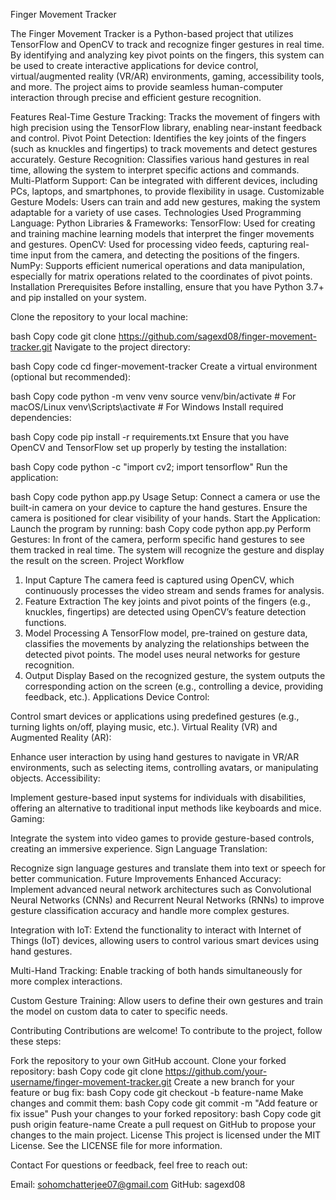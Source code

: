 Finger Movement Tracker


The Finger Movement Tracker is a Python-based project that utilizes TensorFlow and OpenCV to track and recognize finger gestures in real time. By identifying and analyzing key pivot points on the fingers, this system can be used to create interactive applications for device control, virtual/augmented reality (VR/AR) environments, gaming, accessibility tools, and more. The project aims to provide seamless human-computer interaction through precise and efficient gesture recognition.

Features
Real-Time Gesture Tracking: Tracks the movement of fingers with high precision using the TensorFlow library, enabling near-instant feedback and control.
Pivot Point Detection: Identifies the key joints of the fingers (such as knuckles and fingertips) to track movements and detect gestures accurately.
Gesture Recognition: Classifies various hand gestures in real time, allowing the system to interpret specific actions and commands.
Multi-Platform Support: Can be integrated with different devices, including PCs, laptops, and smartphones, to provide flexibility in usage.
Customizable Gesture Models: Users can train and add new gestures, making the system adaptable for a variety of use cases.
Technologies Used
Programming Language: Python
Libraries & Frameworks:
TensorFlow: Used for creating and training machine learning models that interpret the finger movements and gestures.
OpenCV: Used for processing video feeds, capturing real-time input from the camera, and detecting the positions of the fingers.
NumPy: Supports efficient numerical operations and data manipulation, especially for matrix operations related to the coordinates of pivot points.
Installation
Prerequisites
Before installing, ensure that you have Python 3.7+ and pip installed on your system.

Clone the repository to your local machine:

bash
Copy code
git clone https://github.com/sagexd08/finger-movement-tracker.git
Navigate to the project directory:

bash
Copy code
cd finger-movement-tracker
Create a virtual environment (optional but recommended):

bash
Copy code
python -m venv venv
source venv/bin/activate  # For macOS/Linux
venv\Scripts\activate  # For Windows
Install required dependencies:

bash
Copy code
pip install -r requirements.txt
Ensure that you have OpenCV and TensorFlow set up properly by testing the installation:

bash
Copy code
python -c "import cv2; import tensorflow"
Run the application:

bash
Copy code
python app.py
Usage
Setup: Connect a camera or use the built-in camera on your device to capture the hand gestures. Ensure the camera is positioned for clear visibility of your hands.
Start the Application: Launch the program by running:
bash
Copy code
python app.py
Perform Gestures: In front of the camera, perform specific hand gestures to see them tracked in real time. The system will recognize the gesture and display the result on the screen.
Project Workflow
1. Input Capture
The camera feed is captured using OpenCV, which continuously processes the video stream and sends frames for analysis.
2. Feature Extraction
The key joints and pivot points of the fingers (e.g., knuckles, fingertips) are detected using OpenCV’s feature detection functions.
3. Model Processing
A TensorFlow model, pre-trained on gesture data, classifies the movements by analyzing the relationships between the detected pivot points. The model uses neural networks for gesture recognition.
4. Output Display
Based on the recognized gesture, the system outputs the corresponding action on the screen (e.g., controlling a device, providing feedback, etc.).
Applications
Device Control:

Control smart devices or applications using predefined gestures (e.g., turning lights on/off, playing music, etc.).
Virtual Reality (VR) and Augmented Reality (AR):

Enhance user interaction by using hand gestures to navigate in VR/AR environments, such as selecting items, controlling avatars, or manipulating objects.
Accessibility:

Implement gesture-based input systems for individuals with disabilities, offering an alternative to traditional input methods like keyboards and mice.
Gaming:

Integrate the system into video games to provide gesture-based controls, creating an immersive experience.
Sign Language Translation:

Recognize sign language gestures and translate them into text or speech for better communication.
Future Improvements
Enhanced Accuracy:
Implement advanced neural network architectures such as Convolutional Neural Networks (CNNs) and Recurrent Neural Networks (RNNs) to improve gesture classification accuracy and handle more complex gestures.

Integration with IoT:
Extend the functionality to interact with Internet of Things (IoT) devices, allowing users to control various smart devices using hand gestures.

Multi-Hand Tracking:
Enable tracking of both hands simultaneously for more complex interactions.

Custom Gesture Training:
Allow users to define their own gestures and train the model on custom data to cater to specific needs.

Contributing
Contributions are welcome! To contribute to the project, follow these steps:

Fork the repository to your own GitHub account.
Clone your forked repository:
bash
Copy code
git clone https://github.com/your-username/finger-movement-tracker.git
Create a new branch for your feature or bug fix:
bash
Copy code
git checkout -b feature-name
Make changes and commit them:
bash
Copy code
git commit -m "Add feature or fix issue"
Push your changes to your forked repository:
bash
Copy code
git push origin feature-name
Create a pull request on GitHub to propose your changes to the main project.
License
This project is licensed under the MIT License. See the LICENSE file for more information.

Contact
For questions or feedback, feel free to reach out:

Email: sohomchatterjee07@gmail.com
GitHub: sagexd08
